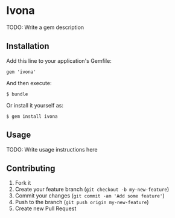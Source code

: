 # Ivona

TODO: Write a gem description

## Installation

Add this line to your application's Gemfile:

    gem 'ivona'

And then execute:

    $ bundle

Or install it yourself as:

    $ gem install ivona

## Usage

TODO: Write usage instructions here

## Contributing

1. Fork it
2. Create your feature branch (`git checkout -b my-new-feature`)
3. Commit your changes (`git commit -am 'Add some feature'`)
4. Push to the branch (`git push origin my-new-feature`)
5. Create new Pull Request

